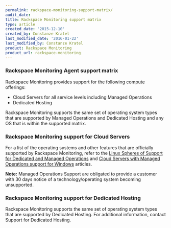 ```yaml
---
permalink: rackspace-monitoring-support-matrix/
audit_date:
title: Rackspace Monitoring support matrix
type: article
created_date: '2015-12-10'
created_by: Constanze Kratel
last_modified_date: '2016-01-22'
last_modified_by: Constanze Kratel
product: Rackspace Monitoring
product_url: rackspace-monitoring
---
```


### Rackspace Monitoring Agent support matrix


Rackspace Monitoring provides support for the following compute
offerings:

-   Cloud Servers for all service levels including Managed Operations
-   Dedicated Hosting

Rackspace Monitoring supports the same set of operating system types
that are supported by Managed Operations and Dedicated Hosting and any OS that is within the supported
matrix.

### Rackspace Monitoring support for Cloud Servers

For a list of the operating systems and other features that are
officially supported by Rackspace Monitoring, refer to the [Linux Spheres of Support for Dedicated and Managed Operations](/how-to/linux-spheres-of-support-for-dedicated-and-managed-ops)
and [Cloud Servers with Managed Operations support for
Windows](/how-to/cloud-servers-with-managed-operations-support-for-windows)
articles.

**Note:** Managed Operations
Support are obligated to provide a customer with 30 days notice of a
technology/operating system becoming unsupported.

### Rackspace Monitoring support for Dedicated Hosting

Rackspace Monitoring supports the same set of operating system types
that are supported by Dedicated Hosting. For additional information,
contact Support for Dedicated Hosting.
